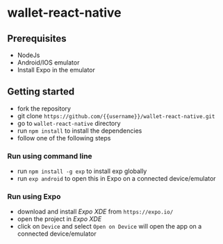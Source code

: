 # wallet-react-native

## Prerequisites

* NodeJs
* Android/IOS emulator
* Install Expo in the emulator

## Getting started

* fork the repository
* git clone `https://github.com/{{username}}/wallet-react-native.git`
* go to `wallet-react-native` directory
* run `npm install` to install the dependencies
* follow one of the following steps

### Run using command line

* run `npm install -g exp` to install exp globally
* run `exp android` to open this in Expo on a connected device/emulator

### Run using Expo

* download and install *Expo XDE* from `https://expo.io/`
* open the project in *Expo XDE*
* click on `Device` and select `Open on Device` will open the app on a connected device/emulator
